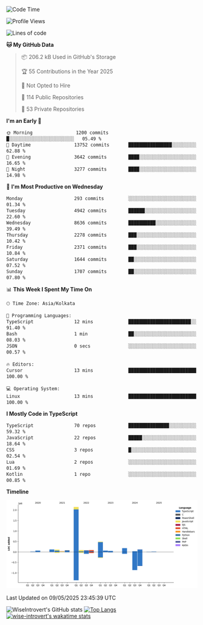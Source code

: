 <!--START_SECTION:waka-->
![Code Time](http://img.shields.io/badge/Code%20Time-2%2C332%20hrs%202%20mins-blue)

![Profile Views](http://img.shields.io/badge/Profile%20Views-0-blue)

![Lines of code](https://img.shields.io/badge/From%20Hello%20World%20I%27ve%20Written-3.7%20million%20lines%20of%20code-blue)

**🐱 My GitHub Data** 

> 📦 206.2 kB Used in GitHub's Storage 
 > 
> 🏆 55 Contributions in the Year 2025
 > 
> 🚫 Not Opted to Hire
 > 
> 📜 114 Public Repositories 
 > 
> 🔑 53 Private Repositories 
 > 
**I'm an Early 🐤** 

```text
🌞 Morning                1200 commits        █░░░░░░░░░░░░░░░░░░░░░░░░   05.49 % 
🌆 Daytime                13752 commits       ████████████████░░░░░░░░░   62.88 % 
🌃 Evening                3642 commits        ████░░░░░░░░░░░░░░░░░░░░░   16.65 % 
🌙 Night                  3277 commits        ████░░░░░░░░░░░░░░░░░░░░░   14.98 % 
```
📅 **I'm Most Productive on Wednesday** 

```text
Monday                   293 commits         ░░░░░░░░░░░░░░░░░░░░░░░░░   01.34 % 
Tuesday                  4942 commits        ██████░░░░░░░░░░░░░░░░░░░   22.60 % 
Wednesday                8636 commits        ██████████░░░░░░░░░░░░░░░   39.49 % 
Thursday                 2278 commits        ███░░░░░░░░░░░░░░░░░░░░░░   10.42 % 
Friday                   2371 commits        ███░░░░░░░░░░░░░░░░░░░░░░   10.84 % 
Saturday                 1644 commits        ██░░░░░░░░░░░░░░░░░░░░░░░   07.52 % 
Sunday                   1707 commits        ██░░░░░░░░░░░░░░░░░░░░░░░   07.80 % 
```


📊 **This Week I Spent My Time On** 

```text
🕑︎ Time Zone: Asia/Kolkata

💬 Programming Languages: 
TypeScript               12 mins             ███████████████████████░░   91.40 % 
Bash                     1 min               ██░░░░░░░░░░░░░░░░░░░░░░░   08.03 % 
JSON                     0 secs              ░░░░░░░░░░░░░░░░░░░░░░░░░   00.57 % 

🔥 Editors: 
Cursor                   13 mins             █████████████████████████   100.00 % 

💻 Operating System: 
Linux                    13 mins             █████████████████████████   100.00 % 
```

**I Mostly Code in TypeScript** 

```text
TypeScript               70 repos            ███████████████░░░░░░░░░░   59.32 % 
JavaScript               22 repos            █████░░░░░░░░░░░░░░░░░░░░   18.64 % 
CSS                      3 repos             █░░░░░░░░░░░░░░░░░░░░░░░░   02.54 % 
Lua                      2 repos             ░░░░░░░░░░░░░░░░░░░░░░░░░   01.69 % 
Kotlin                   1 repo              ░░░░░░░░░░░░░░░░░░░░░░░░░   00.85 % 
```



**Timeline**

![Lines of Code chart](https://raw.githubusercontent.com/wise-introvert/wise-introvert/master/assets/bar_graph.png)


 Last Updated on 09/05/2025 23:45:39 UTC
<!--END_SECTION:waka-->

![WiseIntrovert's GitHub stats](https://github-readme-stats.vercel.app/api?username=wise-introvert&count_private=true&show_icons=true)
[![Top Langs](https://github-readme-stats.vercel.app/api/top-langs/?username=wise-introvert&langs_count=10)](https://github.com/anuraghazra/github-readme-stats)
[![wise-introvert's wakatime stats](https://github-readme-stats.vercel.app/api/wakatime?username=wiseintrovert)](https://github.com/anuraghazra/github-readme-stats)
